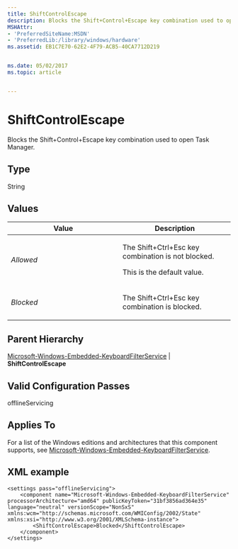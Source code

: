 ```yaml
---
title: ShiftControlEscape
description: Blocks the Shift+Control+Escape key combination used to open Task Manager.
MSHAttr:
- 'PreferredSiteName:MSDN'
- 'PreferredLib:/library/windows/hardware'
ms.assetid: EB1C7E70-62E2-4F79-ACB5-40CA7712D219


ms.date: 05/02/2017
ms.topic: article


---
```


# ShiftControlEscape


Blocks the Shift+Control+Escape key combination used to open Task Manager.

## Type


String

## Values


<table>
<colgroup>
<col width="50%" />
<col width="50%" />
</colgroup>
<thead>
<tr class="header">
<th>Value</th>
<th>Description</th>
</tr>
</thead>
<tbody>
<tr class="odd">
<td><p><em>Allowed</em></p></td>
<td><p>The Shift+Ctrl+Esc key combination is not blocked.</p>
<p>This is the default value.</p></td>
</tr>
<tr class="even">
<td><p><em>Blocked</em></p></td>
<td><p>The Shift+Ctrl+Esc key combination is blocked.</p></td>
</tr>
</tbody>
</table>

 

## Parent Hierarchy


[Microsoft-Windows-Embedded-KeyboardFilterService](microsoft-windows-embedded-keyboardfilterservice.md) | **ShiftControlEscape**

## Valid Configuration Passes


offlineServicing

## Applies To


For a list of the Windows editions and architectures that this component supports, see [Microsoft-Windows-Embedded-KeyboardFilterService](microsoft-windows-embedded-keyboardfilterservice.md).

## XML example


```
<settings pass="offlineServicing">
    <component name="Microsoft-Windows-Embedded-KeyboardFilterService" processorArchitecture="amd64" publicKeyToken="31bf3856ad364e35" language="neutral" versionScope="NonSxS" xmlns:wcm="http://schemas.microsoft.com/WMIConfig/2002/State" xmlns:xsi="http://www.w3.org/2001/XMLSchema-instance">
        <ShiftControlEscape>Blocked</ShiftControlEscape>
    </component>
</settings>
```

 

 






